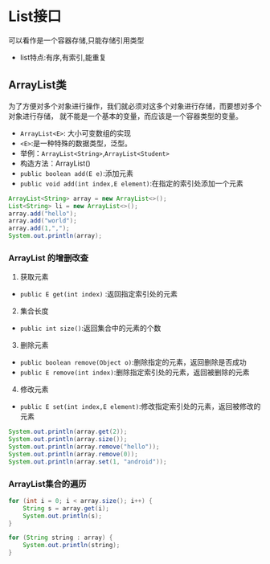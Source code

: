 # List接口
可以看作是一个容器存储,只能存储引用类型
- list特点:有序,有索引,能重复

## ArrayList类

为了方便对多个对象进行操作，我们就必须对这多个对象进行存储，而要想对多个对象进行存储，	就不能是一个基本的变量，而应该是一个容器类型的变量。

- `ArrayList<E>`: 大小可变数组的实现
 - `<E>`:是一种特殊的数据类型，泛型。
 - 举例：`ArrayList<String>`,`ArrayList<Student>`
- 构造方法：ArrayList()
 - `public boolean add(E e)`:添加元素
 - `public void add(int index,E element)`:在指定的索引处添加一个元素
 
 ```java
ArrayList<String> array = new ArrayList<>();
List<String> li = new ArrayList<>();
array.add("hello");
array.add("world");
array.add(1,",");
System.out.println(array);
```

### ArrayList 的增删改查

1. 获取元素
 -  `public E get(int index)` :返回指定索引处的元素
2. 集合长度
 - `public int size()`:返回集合中的元素的个数
3. 删除元素
 - `public boolean remove(Object o)`:删除指定的元素，返回删除是否成功
 - `public E remove(int index)`:删除指定索引处的元素，返回被删除的元素
4. 修改元素
 - `public E set(int index,E element)`:修改指定索引处的元素，返回被修改的元素

```java
System.out.println(array.get(2));
System.out.println(array.size());
System.out.println(array.remove("hello"));
System.out.println(array.remove(0));
System.out.println(array.set(1, "android"));
```

### ArrayList集合的遍历
```java
for (int i = 0; i < array.size(); i++) {
    String s = array.get(i);
    System.out.println(s);
}

for (String string : array) {
    System.out.println(string);
}
 ```
 
 

